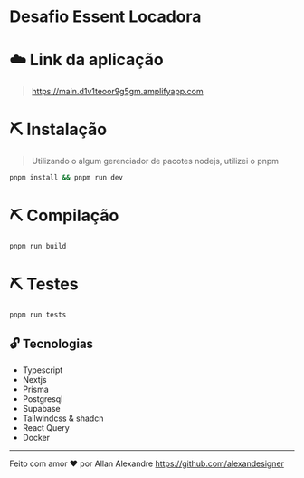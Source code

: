 # Desafio Essent Locadora

# ☁️ Link da aplicação
> https://main.d1v1teoor9g5gm.amplifyapp.com


# ⛏️ Instalação
> Utilizando o algum gerenciador de pacotes nodejs, utilizei o pnpm

```bash
pnpm install && pnpm run dev
```

# ⛏️ Compilação

```bash
pnpm run build
```

# ⛏️ Testes

```bash
pnpm run tests
```

## 🔓 Tecnologias
- Typescript
- Nextjs
- Prisma
- Postgresql
- Supabase
- Tailwindcss & shadcn
- React Query
- Docker

---
Feito com amor ❤️ por Allan Alexandre https://github.com/alexandesigner



